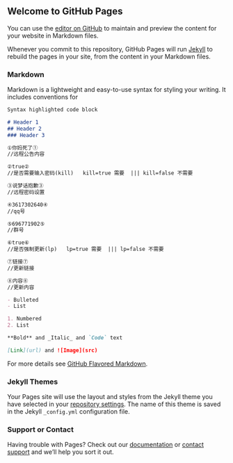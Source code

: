 ## Welcome to GitHub Pages

You can use the [editor on GitHub](https://github.com/555nb/ki56/edit/gh-pages/index.md) to maintain and preview the content for your website in Markdown files.

Whenever you commit to this repository, GitHub Pages will run [Jekyll](https://jekyllrb.com/) to rebuild the pages in your site, from the content in your Markdown files.

### Markdown

Markdown is a lightweight and easy-to-use syntax for styling your writing. It includes conventions for

```markdown
Syntax highlighted code block

# Header 1
## Header 2
### Header 3

①你妈死了①
//远程公告内容

②true②
//是否需要输入密码(kill)   kill=true 需要  ||| kill=false 不需要

③说梦话抱歉③
//远程密码设置

④3617302640④
//qq号

⑤696771902⑤
//群号

⑥true⑥
//是否强制更新(lp)   lp=true 需要  ||| lp=false 不需要

⑦链接⑦
//更新链接

⑧内容⑧
//更新内容

- Bulleted
- List

1. Numbered
2. List

**Bold** and _Italic_ and `Code` text

[Link](url) and ![Image](src)
```

For more details see [GitHub Flavored Markdown](https://guides.github.com/features/mastering-markdown/).

### Jekyll Themes

Your Pages site will use the layout and styles from the Jekyll theme you have selected in your [repository settings](https://github.com/555nb/ki56/settings/pages). The name of this theme is saved in the Jekyll `_config.yml` configuration file.

### Support or Contact

Having trouble with Pages? Check out our [documentation](https://docs.github.com/categories/github-pages-basics/) or [contact support](https://support.github.com/contact) and we’ll help you sort it out.
